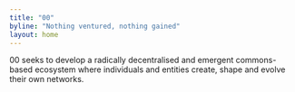```yaml
---
title: "00"
byline: "Nothing ventured, nothing gained"
layout: home
---
```


00 seeks to develop a radically decentralised and emergent commons-based ecosystem
where individuals and entities create, shape and evolve their own networks.
